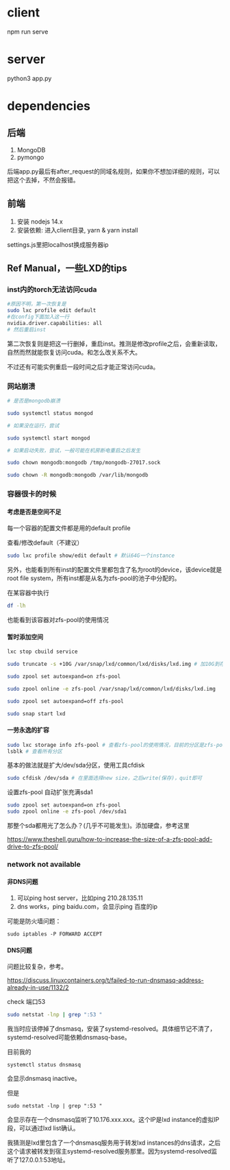 # client
npm run serve

# server
python3 app.py

# dependencies

## 后端
1. MongoDB
2. pymongo

后端app.py最后有after_request的同域名规则，如果你不想加详细的规则，可以把这个去掉，不然会报错。

## 前端
1. 安装 nodejs 14.x
2. 安装依赖: 进入client目录, yarn & yarn install

settings.js里把localhost换成服务器ip

## Ref Manual，一些LXD的tips

### inst内的torch无法访问cuda

```bash
#原因不明，第一次恢复是
sudo lxc profile edit default
#在config下面加入这一行  
nvidia.driver.capabilities: all
# 然后重启inst
```

第二次恢复则是把这一行删掉，重启inst。推测是修改profile之后，会重新读取，自然而然就能恢复访问cuda。和怎么改关系不大。

不过还有可能实例重启一段时间之后才能正常访问cuda。

### 网站崩溃

```bash
# 是否是mongodb崩溃

sudo systemctl status mongod

# 如果没在运行，尝试

sudo systemctl start mongod

# 如果启动失败，尝试，一般可能在机房断电重启之后发生

sudo chown mongodb:mongodb /tmp/mongodb-27017.sock

sudo chown -R mongodb:mongodb /var/lib/mongodb
```

### 容器很卡的时候

#### 考虑是否是空间不足

每一个容器的配置文件都是用的default profile

查看/修改default（不建议）

```bash
sudo lxc profile show/edit default # 默认64G一个instance
```

另外，也能看到所有inst的配置文件里都包含了名为root的device，该device就是root file system，所有inst都是从名为zfs-pool的池子中分配的。

在某容器中执行

```bash
df -lh
```

也能看到该容器对zfs-pool的使用情况

#### 暂时添加空间

```bash
lxc stop cbuild service 

sudo truncate -s +10G /var/snap/lxd/common/lxd/disks/lxd.img # 加10G到存储池

sudo zpool set autoexpand=on zfs-pool

sudo zpool online -e zfs-pool /var/snap/lxd/common/lxd/disks/lxd.img

sudo zpool set autoexpand=off zfs-pool 

sudo snap start lxd
```

#### 一劳永逸的扩容

```bash
sudo lxc storage info zfs-pool # 查看zfs-pool的使用情况，目前的分区是zfs-pool占用了/dev/sda下的1号分区;
lsblk # 查看所有分区
```

基本的做法就是扩大/dev/sda分区，使用工具cfdisk

```bash
sudo cfdisk /dev/sda # 在里面选择new size，之后write(保存)，quit即可
```

设置zfs-pool 自动扩张充满sda1

```bash
sudo zpool set autoexpand=on zfs-pool
sudo zpool online -e zfs-pool /dev/sda1
```

那整个sda都用光了怎么办？(几乎不可能发生)。添加硬盘，参考这里

https://www.theshell.guru/how-to-increase-the-size-of-a-zfs-pool-add-drive-to-zfs-pool/

### network not available

#### 非DNS问题

1. 可以ping host server，比如ping 210.28.135.11
2. dns works，ping baidu.com，会显示ping 百度的ip

可能是防火墙问题：

`sudo iptables -P FORWARD ACCEPT`

#### DNS问题

问题比较复杂，参考。

https://discuss.linuxcontainers.org/t/failed-to-run-dnsmasq-address-already-in-use/1132/2

check 端口53

```bash
sudo netstat -lnp | grep ":53 "
```

我当时应该停掉了dnsmasq，安装了systemd-resolved。具体细节记不清了，systemd-resolved可能依赖dnsmasq-base。

目前我的

`systemctl status dnsmasq`

会显示dnsmasq inactive。

但是

`sudo netstat -lnp | grep ":53 "`

会显示存在一个dnsmasq监听了10.176.xxx.xxx。这个IP是lxd instance的虚拟IP段，可以通过lxd list确认。

我猜测是lxd里包含了一个dnsmasq服务用于转发lxd instances的dns请求，之后这个请求被转发到宿主systemd-resolved服务那里。因为systemd-resolved监听了127.0.0.1:53地址。


